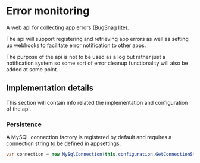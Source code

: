 # Error monitoring
A web api for collecting app errors (BugSnag lite). 

The api will support registering and retrieving app errors as well as setting up webhooks to facilitate error notification to other apps. 

The purpose of the api is not to be used as a log but rather just a notification system so some sort of error cleanup functionality will also be added at some point.

## Implementation details
This section will contain info related the implementation and configuration of the api.

### Persistence
A MySQL connection factory is registered by default and requires a connection string to be defined in appsettings.

```c#
var connection = new MySqlConnection(this.configuration.GetConnectionString("ConnectionString"));
```